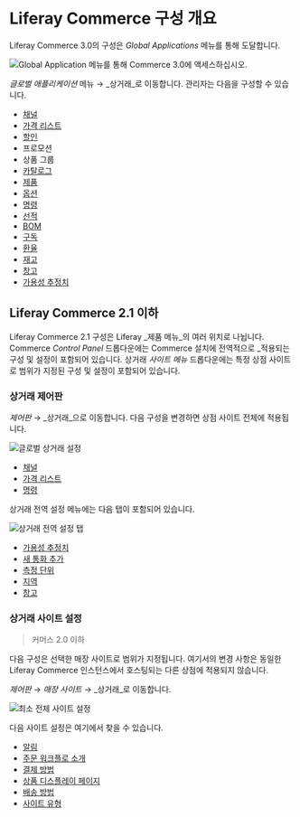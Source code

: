# Liferay Commerce 구성 개요

Liferay Commerce 3.0의 구성은 _Global Applications_ 메뉴를 통해 도달합니다.

![Global Application 메뉴를 통해 Commerce 3.0에 액세스하십시오.](./liferay-commerce-configuration-overview/images/06.png)

_글로벌 애플리케이션_ 메뉴 &rarr; _상거래_로 이동합니다. 관리자는 다음을 구성할 수 있습니다.

* [채널](./channels/managing-channels.md)
* [가격 리스트](../pricing/creating-a-price-list.md)
* [할인](../pricing/promoting-products/introduction-to-discounts.md)
* 프로모션
* 상품 그룹
* [카탈로그](../product-management/catalogs/creating-a-new-catalog.md)
* [제품](../product-management/creating-and-managing-products/products/products-overview.md)
* [옵션](../product-management/creating-and-managing-products/products/using-product-options.md)
* [명령](../order-management/orders/orders-menu-reference-guide.md)
* [선적](../order-management/shipments/introduction-to-shipments.md)
* [BOM](../product-management/creating-and-managing-products/products/managing-boms.md)
* [구독](../order-management/subscriptions/managing-subscriptions.md)
* [환율](./currencies/adding-a-new-currency.md)
* [재고](../inventory-management/introduction-to-managing-inventory.md)
* [창고](../inventory-management/warehouse-reference-guide.md)
* [가용성 추정치](../inventory-management/availability-estimates.md)

## Liferay Commerce 2.1 이하

Liferay Commerce 2.1 구성은 Liferay _제품 메뉴_의 여러 위치로 나뉩니다. Commerce _Control Panel_ 드롭다운에는</em> Commerce 설치에 전역적으로 _적용되는 구성 및 설정이 포함되어 있습니다. 상거래 _사이트 메뉴_ 드롭다운에는 특정 상점 사이트로 범위가 지정된 구성 및 설정이 포함되어 있습니다.</p>

### 상거래 제어판

_제어판_ → _상거래_으로 이동합니다. 다음 구성을 변경하면 상점 사이트 전체에 적용됩니다.

![글로벌 상거래 설정](./liferay-commerce-configuration-overview/images/01.png)

* [채널](./channels/managing-channels.md)
* [가격 리스트](../pricing/creating-a-price-list.md)
* [명령](../order-management/orders/orders-menu-reference-guide.md)

상거래 전역 설정 메뉴에는 다음 탭이 포함되어 있습니다.

![상거래 전역 설정 탭](./liferay-commerce-configuration-overview/images/02.png)

* [가용성 추정치](../inventory-management/availability-estimates.md)
* [새 통화 추가](./currencies/adding-a-new-currency.md)
* [측정 단위](./configuring-shipping-methods/measurement-units.md)
* [지역](./adding-regions.md)
* [창고](../inventory-management/warehouse-reference-guide.md)

### 상거래 사이트 설정

> 커머스 2.0 이하

다음 구성은 선택한 매장 사이트로 범위가 지정됩니다. 여기서의 변경 사항은 동일한 Liferay Commerce 인스턴스에서 호스팅되는 다른 상점에 적용되지 않습니다.

_제어판_ → _매장 사이트_ → _상거래_로 이동합니다.

![최소 전체 사이트 설정](./liferay-commerce-configuration-overview/images/03.png)

다음 사이트 설정은 여기에서 찾을 수 있습니다.

* [알림](./sending-emails/using-notification-templates.md)
* [주문 워크플로 소개](../order-management/order-workflows/introduction-to-order-workflows.md)
* [결제 방법](./configuring-payment-methods.md)
* [상품 디스플레이 페이지](../creating-store-content/creating-product-display-pages.md)
* [배송 방법](./configuring-shipping-methods/shipping-method-reference.md)
* [사이트 유형](../starting-a-store/sites-and-site-types.md)

